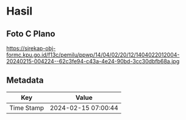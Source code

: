 # Hasil

## Foto C Plano

https://sirekap-obj-formc.kpu.go.id/f13c/pemilu/ppwp/14/04/02/20/12/1404022012004-20240215-004224--62c3fe94-c43a-4e24-90bd-3cc30dbfb68a.jpg


## Metadata

| Key        | Value               |
| ---------- | ------------------- |
| Time Stamp | 2024-02-15 07:00:44 |



